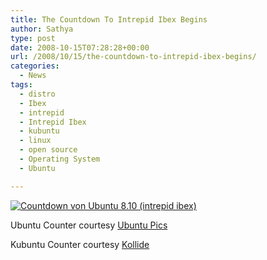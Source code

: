```yaml
---
title: The Countdown To Intrepid Ibex Begins
author: Sathya
type: post
date: 2008-10-15T07:28:28+00:00
url: /2008/10/15/the-countdown-to-intrepid-ibex-begins/
categories:
  - News
tags:
  - distro
  - Ibex
  - intrepid
  - Intrepid Ibex
  - kubuntu
  - linux
  - open source
  - Operating System
  - Ubuntu

---
```

[<img src="https://www.ubuntu-pics.de/counter/" border="0" alt="Countdown von Ubuntu 8.10 (intrepid ibex)"   />][1][<img src="https://aplg.kollide.net/kubuntu/counter/small.en.png" border="0" alt="" />][2]

Ubuntu Counter courtesy [Ubuntu Pics][3]

Kubuntu Counter courtesy [Kollide][4]

 [1]: https://www.ubuntu.com/
 [2]: https://www.kubuntu.org
 [3]: https://www.ubuntu-pics.de/counter
 [4]: https://aplg.kollide.net/kubuntu/counter/
